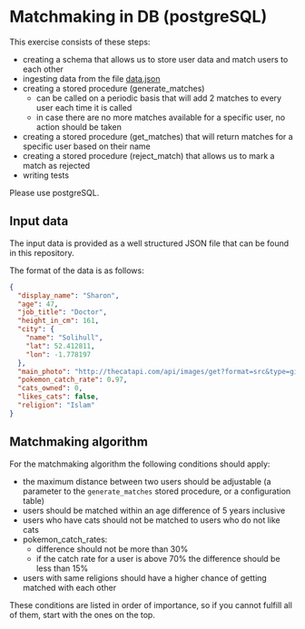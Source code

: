 # Matchmaking in DB (postgreSQL)
This exercise consists of these steps:
* creating a schema that allows us to store user data and match users to each other
* ingesting data from the file [data.json](data.json)
* creating a stored procedure (generate_matches) 
   * can be called on a periodic basis that will add 2 matches to every user each time it is called 
   * in case there are no more matches available for a specific user, no action should be taken
* creating a stored procedure (get_matches) that will return matches for a specific user based on their name
* creating a stored procedure (reject_match) that allows us to mark a match as rejected
* writing tests

Please use postgreSQL.
   
## Input data
The input data is provided as a well structured JSON file that can be found in this repository.

The format of the data is as follows:
```json
{
  "display_name": "Sharon",
  "age": 47,
  "job_title": "Doctor",
  "height_in_cm": 161,
  "city": {
    "name": "Solihull",
    "lat": 52.412811,
    "lon": -1.778197
  },
  "main_photo": "http://thecatapi.com/api/images/get?format=src&type=gif",
  "pokemon_catch_rate": 0.97,
  "cats_owned": 0,
  "likes_cats": false,
  "religion": "Islam"
}
```

## Matchmaking algorithm
For the matchmaking algorithm the following conditions should apply:
* the maximum distance between two users should be adjustable (a parameter to the `generate_matches` stored procedure, or a configuration table)
* users should be matched within an age difference of 5 years inclusive
* users who have cats should not be matched to users who do not like cats
* pokemon_catch_rates:
    * difference should not be more than 30%
    * if the catch rate for a user is above 70% the difference should be less than 15%
* users with same religions should have a higher chance of getting matched with each other

These conditions are listed in order of importance, so if you cannot fulfill all of them, start with the ones on the top.
